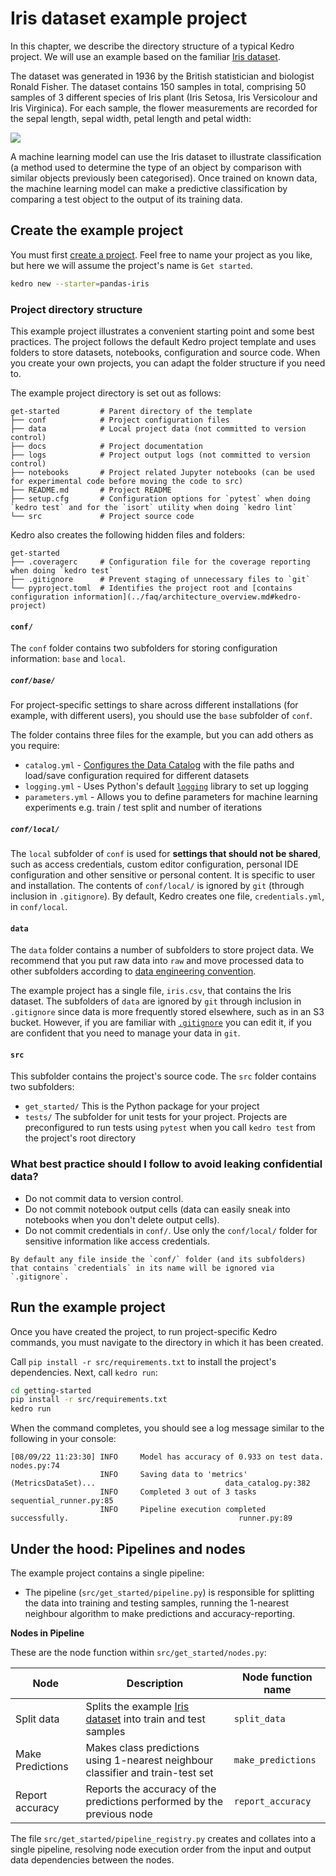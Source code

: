 # Iris dataset example project

In this chapter, we describe the directory structure of a typical Kedro project. We will use an example based on the familiar [Iris dataset](https://www.kaggle.com/uciml/iris).

The dataset was generated in 1936 by the British statistician and biologist Ronald Fisher. The dataset contains 150 samples in total, comprising 50 samples of 3 different species of Iris plant (Iris Setosa, Iris Versicolour and Iris Virginica). For each sample, the flower measurements are recorded for the sepal length, sepal width, petal length and petal width:

![](../meta/images/iris_measurements.png)

A machine learning model can use the Iris dataset to illustrate classification (a method used to determine the type of an object by comparison with similar objects previously been categorised). Once trained on known data, the machine learning model can make a predictive classification by comparing a test object to the output of its training data.

## Create the example project

You must first [create a project](./new_project.md). Feel free to name your project as you like, but here we will assume the project's name is `Get started`.

```bash
kedro new --starter=pandas-iris
```

### Project directory structure

This example project illustrates a convenient starting point and some best practices. The project follows the default Kedro project template and uses folders to store datasets, notebooks, configuration and source code. When you create your own projects, you can adapt the folder structure if you need to.

The example project directory is set out as follows:

```
get-started         # Parent directory of the template
├── conf            # Project configuration files
├── data            # Local project data (not committed to version control)
├── docs            # Project documentation
├── logs            # Project output logs (not committed to version control)
├── notebooks       # Project related Jupyter notebooks (can be used for experimental code before moving the code to src)
├── README.md       # Project README
├── setup.cfg       # Configuration options for `pytest` when doing `kedro test` and for the `isort` utility when doing `kedro lint`
└── src             # Project source code
```

Kedro also creates the following hidden files and folders:

```
get-started
├── .coveragerc     # Configuration file for the coverage reporting when doing `kedro test`
├── .gitignore      # Prevent staging of unnecessary files to `git`
└── pyproject.toml  # Identifies the project root and [contains configuration information](../faq/architecture_overview.md#kedro-project)
```

#### `conf/`

The `conf` folder contains two subfolders for storing configuration information: `base` and `local`.

##### `conf/base/`

For project-specific settings to share across different installations (for example, with different users), you should use the `base` subfolder of `conf`.

The folder contains three files for the example, but you can add others as you require:

-   `catalog.yml` - [Configures the Data Catalog](../data/data_catalog.md#use-the-data-catalog-within-kedro-configuration) with the file paths and load/save configuration required for different datasets
-   `logging.yml` - Uses Python's default [`logging`](https://docs.python.org/3/library/logging.html) library to set up logging
-   `parameters.yml` - Allows you to define parameters for machine learning experiments e.g. train / test split and number of iterations

##### `conf/local/`

The `local` subfolder of `conf` is used for **settings that should not be shared**, such as access credentials, custom editor configuration, personal IDE configuration and other sensitive or personal content. It is specific to user and installation. The contents of `conf/local/` is ignored by `git` (through inclusion in `.gitignore`). By default, Kedro creates one file, `credentials.yml`, in `conf/local`.

#### `data`

The `data` folder contains a number of subfolders to store project data. We recommend that you put raw data into `raw` and move processed data to other subfolders according to [data engineering convention](../faq/faq.md#what-is-data-engineering-convention).

The example project has a single file, `iris.csv`, that contains the Iris dataset. The subfolders of `data` are ignored by `git` through inclusion in `.gitignore` since data is more frequently stored elsewhere, such as in an S3 bucket. However, if you are familiar with [`.gitignore`](https://docs.github.com/en/github/using-git/ignoring-files) you can edit it, if you are confident that you need to manage your data in `git`.

#### `src`

This subfolder contains the project's source code. The `src` folder contains two subfolders:

-   `get_started/` This is the Python package for your project
-   `tests/` The subfolder for unit tests for your project. Projects are preconfigured to run tests using `pytest` when you call `kedro test` from the project's root directory

### What best practice should I follow to avoid leaking confidential data?

* Do not commit data to version control.
* Do not commit notebook output cells (data can easily sneak into notebooks when you don't delete output cells).
* Do not commit credentials in `conf/`. Use only the `conf/local/` folder for sensitive information like access credentials.

```{note}
By default any file inside the `conf/` folder (and its subfolders) that contains `credentials` in its name will be ignored via `.gitignore`.
```


## Run the example project

Once you have created the project, to run project-specific Kedro commands, you must navigate to the directory in which it has been created.

Call `pip install -r src/requirements.txt` to install the project's dependencies. Next, call `kedro run`:

```bash
cd getting-started
pip install -r src/requirements.txt
kedro run
```

When the command completes, you should see a log message similar to the following in your console:

```
[08/09/22 11:23:30] INFO     Model has accuracy of 0.933 on test data.                                        nodes.py:74
                    INFO     Saving data to 'metrics' (MetricsDataSet)...                             data_catalog.py:382
                    INFO     Completed 3 out of 3 tasks                                           sequential_runner.py:85
                    INFO     Pipeline execution completed successfully.                                      runner.py:89
```

## Under the hood: Pipelines and nodes

The example project contains a single pipeline:

- The pipeline (`src/get_started/pipeline.py`) is responsible for splitting the data into training and testing samples, running the 1-nearest neighbour algorithm to make predictions and accuracy-reporting.


**Nodes in Pipeline**

These are the node function within `src/get_started/nodes.py`:

| Node            | Description                                                                                      | Node function name |
| --------------- | ------------------------------------------------------------------------------------------------ | ------------------ |
| Split data      | Splits the example [Iris dataset](https://www.kaggle.com/uciml/iris) into train and test samples | `split_data`       |
| Make Predictions| Makes class predictions using 1-nearest neighbour classifier and train-test set                  | `make_predictions` |
| Report accuracy | Reports the accuracy of the predictions performed by the previous node                           | `report_accuracy`  |


The file `src/get_started/pipeline_registry.py` creates and collates into a single pipeline, resolving node execution order from the input and output data dependencies between the nodes.
